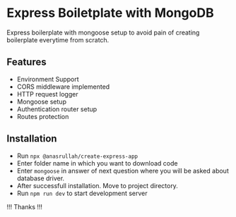 # Express Boiletplate with MongoDB

Express boilerplate with mongoose setup to avoid pain of creating boilerplate everytime from scratch.

## Features

- Environment Support
- CORS middleware implemented
- HTTP request logger
- Mongoose setup
- Authentication router setup
- Routes protection

## Installation

- Run `npx @anasrullah/create-express-app`
- Enter folder name in which you want to download code
- Enter `mongoose` in answer of next question where you will be asked about database driver.
- After successfull installation. Move to project directory.
- Run `npm run dev` to start development server

!!! Thanks !!!
